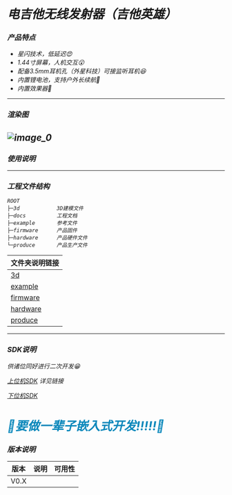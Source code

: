 <i>电吉他无线发射器（吉他英雄）
====
### 产品特点
 - 星闪技术，低延迟😍
 - 1.44寸屏幕，人机交互😮
 - 配备3.5mm耳机孔（外星科技）可接监听耳机😆
 - 内置锂电池，支持户外长续航🤤
 - 内置效果器🤑
----
### 渲染图
![image_0](photo/2025_1_27_V2.X_README.png)
----
### 使用说明
----
### 工程文件结构
```shell
ROOT
├─3d            3D建模文件
├─docs          工程文档
├─example       参考文件
├─firmware      产品固件
├─hardware      产品硬件文件
└─produce       产品生产文件
```
| 文件夹说明链接 |
| ---- | 
| [3d](../3d/README.md) |
| [example](../example/README.md) |
| [firmware](../firmware/README.md) |
| [hardware](../hardware/README.md) |
| [produce](../produce/README.md) |
----
### SDK说明
供诸位同好进行二次开发😁

[上位机SDK](https://github.com/Geek-Egret/geek_egret_helper)
详见链接

[下位机SDK]()

# <font color=#0b88bb>🐧要做一辈子嵌入式开发!!!!!🐧</font>

### 版本说明
| 版本 | 说明 | 可用性 |
| --- | --- | --- |
| V0.X | | |






